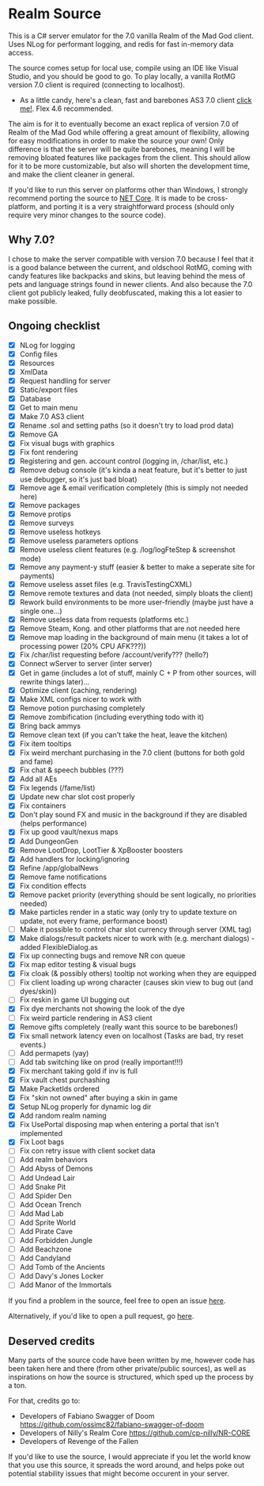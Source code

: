 # Realm Source
This is a C# server emulator for the 7.0 vanilla Realm of the Mad God client. Uses NLog for performant logging, and redis for fast in-memory data access.

The source comes setup for local use, compile using an IDE like Visual Studio, and you should be good to go. To play locally, a vanilla RotMG version 7.0 client is required (connecting to localhost). 
- As a little candy, here's a clean, fast and barebones AS3 7.0 client [click me!](https://github.com/moistosaurus/realm-cli). Flex 4.6 recommended.

The aim is for it to eventually become an exact replica of version 7.0 of Realm of the Mad God while offering a great amount of flexibility, allowing for easy modifications in order to make the source your own!
Only difference is that the server will be quite barebones, meaning I will be removing bloated features like packages from the client.
This should allow for it to be more customizable, but also will shorten the development time, and make the client cleaner in general.

If you'd like to run this server on platforms other than Windows, I strongly recommend porting the source to [NET Core](https://dotnet.microsoft.com/download). It is made to be cross-platform, and porting it is a very straightforward process (should only require very minor changes to the source code).

## Why 7.0?
I chose to make the server compatible with version 7.0 because I feel that it is a good balance between the current, and oldschool RotMG, coming with candy features like backpacks and skins, but leaving behind the mess of pets and language strings found in newer clients. And also because the 7.0 client got publicly leaked, fully deobfuscated, making this a lot easier to make possible.

## Ongoing checklist
- [x] NLog for logging
- [x] Config files
- [x] Resources
- [x] XmlData
- [x] Request handling for server
- [x] Static/export files
- [x] Database
- [x] Get to main menu
- [x] Make 7.0 AS3 client
- [x] Rename .sol and setting paths (so it doesn't try to load prod data)
- [x] Remove GA
- [x] Fix visual bugs with graphics
- [x] Fix font rendering
- [x] Registering and gen. account control (logging in, /char/list, etc.)
- [x] Remove debug console (it's kinda a neat feature, but it's better to just use debugger, so it's just bad bloat)
- [x] Remove age & email verification completely (this is simply not needed here)
- [x] Remove packages
- [x] Remove protips
- [x] Remove surveys
- [x] Remove useless hotkeys
- [x] Remove useless parameters options
- [x] Remove useless client features (e.g. /log/logFteStep & screenshot mode)
- [x] Remove any payment-y stuff (easier & better to make a seperate site for payments)
- [x] Remove useless asset files (e.g. TravisTestingCXML)
- [x] Remove remote textures and data (not needed, simply bloats the client)
- [x] Rework build environments to be more user-friendly (maybe just have a single one...)
- [x] Remove useless data from requests (platforms etc.)
- [x] Remove Steam, Kong. and other platforms that are not needed here
- [x] Remove map loading in the background of main menu (it takes a lot of processing power (20% CPU AFK???))
- [x] Fix /char/list requesting before /account/verify??? (hello?)
- [x] Connect wServer to server (inter server)
- [x] Get in game (includes a lot of stuff, mainly C + P from other sources, will rewrite things later)...
- [x] Optimize client (caching, rendering)
- [x] Make XML configs nicer to work with
- [x] Remove potion purchasing completely
- [x] Remove zombification (including everything todo with it)
- [x] Bring back ammys
- [x] Remove clean text (if you can't take the heat, leave the kitchen)
- [x] Fix item tooltips
- [x] Fix weird merchant purchasing in the 7.0 client (buttons for both gold and fame)
- [x] Fix chat & speech bubbles (???)
- [x] Add all AEs
- [x] Fix legends (/fame/list)
- [x] Update new char slot cost properly
- [x] Fix containers
- [x] Don't play sound FX and music in the background if they are disabled (helps performance)
- [x] Fix up good vault/nexus maps
- [x] Add DungeonGen
- [x] Remove LootDrop, LootTier & XpBooster boosters
- [x] Add handlers for locking/ignoring
- [x] Refine /app/globalNews
- [x] Remove fame notifications
- [x] Fix condition effects
- [x] Remove packet priority (everything should be sent logically, no priorities needed)
- [x] Make particles render in a static way (only try to update texture on update, not every frame, performance boost)
- [ ] Make it possible to control char slot currency through server (XML tag)
- [x] Make dialogs/result packets nicer to work with (e.g. merchant dialogs) - added FlexibleDialog.as
- [x] Fix up connecting bugs and remove NR con queue
- [x] Fix map editor testing & visual bugs
- [x] Fix cloak (& possibly others) tooltip not working when they are equipped
- [ ] Fix client loading up wrong character (causes skin view to bug out (and dyes/skin))
- [ ] Fix reskin in game UI bugging out
- [x] Fix dye merchants not showing the look of the dye 
- [ ] Fix weird particle rendering in AS3 client
- [x] Remove gifts completely (really want this source to be barebones!)
- [x] Fix small network latency even on localhost (Tasks are bad, try reset events.)
- [ ] Add permapets (yay)
- [ ] Add tab switching like on prod (really important!!!)
- [x] Fix merchant taking gold if inv is full
- [x] Fix vault chest purchashing
- [x] Make PacketIds ordered
- [x] Fix "skin not owned" after buying a skin in game
- [x] Setup NLog properly for dynamic log dir
- [x] Add random realm naming
- [x] Fix UsePortal disposing map when entering a portal that isn't implemented
- [x] Fix Loot bags
- [ ] Fix con retry issue with client socket data
- [ ] Add realm behaviors
- [ ] Add Abyss of Demons
- [ ] Add Undead Lair
- [ ] Add Snake Pit
- [ ] Add Spider Den
- [ ] Add Ocean Trench
- [ ] Add Mad Lab
- [ ] Add Sprite World
- [ ] Add Pirate Cave
- [ ] Add Forbidden Jungle
- [ ] Add Beachzone
- [ ] Add Candyland
- [ ] Add Tomb of the Ancients
- [ ] Add Davy's Jones Locker
- [ ] Add Manor of the Immortals

If you find a problem in the source, feel free to open an issue [here](https://github.com/moistosaurus/realm-src/issues).

Alternatively, if you'd like to open a pull request, go [here](https://github.com/moistosaurus/realm-src/pulls).

## Deserved credits
Many parts of the source code have been written by me, however code has been taken here and there (from other private/public sources), as well as inspirations on how the source is structured, which sped up the process by a ton.

For that, credits go to:
- Developers of Fabiano Swagger of Doom https://github.com/ossimc82/fabiano-swagger-of-doom
- Developers of Nilly's Realm Core https://github.com/cp-nilly/NR-CORE
- Developers of Revenge of the Fallen

If you'd like to use the source, I would appreciate if you let the world know that you use this source, it spreads the word around, and helps poke out potential stability issues that might become occurent in your server.
